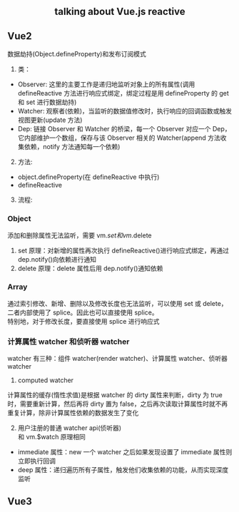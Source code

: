 <h2 style="text-align: center;">talking about Vue.js reactive</h2>

## Vue2

数据劫持(Object.defineProperty)和发布订阅模式

1. 类：

- Observer: 这里的主要工作是递归地监听对象上的所有属性(调用 defineReactive 方法进行响应式绑定，绑定过程是用 defineProperty 的 get 和 set 进行数据劫持)
- Watcher: 观察者(依赖)，当监听的数据值修改时，执行响应的回调函数或触发视图更新(update 方法)
- Dep: 链接 Observer 和 Watcher 的桥梁，每一个 Observer 对应一个 Dep，它内部维护一个数组，保存与该 Observer 相关的 Watcher(append 方法收集依赖，notify 方法通知每一个依赖)

2. 方法:

- object.defineProperty(在 defineReactive 中执行)
- defineReactive

3. 流程:

### Object

添加和删除属性无法监听，需要 vm.$set和vm.$delete

1. set 原理：对新增的属性再次执行 defineReactive()进行响应式绑定，再通过 dep.notify()向依赖进行通知
2. delete 原理：delete 属性后用 dep.notify()通知依赖

### Array

通过索引修改、新增、删除以及修改长度也无法监听，可以使用 set 或 delete，二者内部使用了 splice。因此也可以直接使用 splice。  
特别地，对于修改长度，要直接使用 splice 进行响应式

### 计算属性 watcher 和侦听器 watcher

watcher 有三种：组件 watcher(render watcher)、计算属性 watcher、侦听器 watcher

1. computed watcher

计算属性的缓存(惰性求值)是根据 watcher 的 dirty 属性来判断，dirty 为 true 时，需要重新计算，然后再将 dirty 置为 false，之后再次读取计算属性时就不再重复计算，除非计算属性依赖的数据发生了变化

2. 用户注册的普通 watcher api(侦听器)  
   和 vm.\$watch 原理相同

- immediate 属性：new 一个 watcher 之后如果发现设置了 immediate 属性则立即执行回调
- deep 属性：递归遍历所有子属性，触发他们收集依赖的功能，从而实现深度监听

## Vue3
